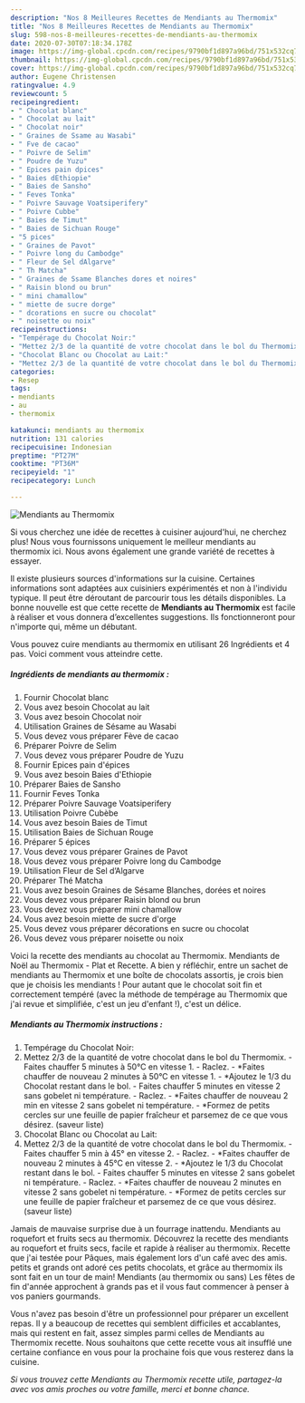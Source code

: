 ```yaml
---
description: "Nos 8 Meilleures Recettes de Mendiants au Thermomix"
title: "Nos 8 Meilleures Recettes de Mendiants au Thermomix"
slug: 598-nos-8-meilleures-recettes-de-mendiants-au-thermomix
date: 2020-07-30T07:18:34.178Z
image: https://img-global.cpcdn.com/recipes/9790bf1d897a96bd/751x532cq70/mendiants-au-thermomix-photo-principale-de-la-recette.jpg
thumbnail: https://img-global.cpcdn.com/recipes/9790bf1d897a96bd/751x532cq70/mendiants-au-thermomix-photo-principale-de-la-recette.jpg
cover: https://img-global.cpcdn.com/recipes/9790bf1d897a96bd/751x532cq70/mendiants-au-thermomix-photo-principale-de-la-recette.jpg
author: Eugene Christensen
ratingvalue: 4.9
reviewcount: 5
recipeingredient:
- " Chocolat blanc"
- " Chocolat au lait"
- " Chocolat noir"
- " Graines de Ssame au Wasabi"
- " Fve de cacao"
- " Poivre de Selim"
- " Poudre de Yuzu"
- " Epices pain dpices"
- " Baies dEthiopie"
- " Baies de Sansho"
- " Feves Tonka"
- " Poivre Sauvage Voatsiperifery"
- " Poivre Cubbe"
- " Baies de Timut"
- " Baies de Sichuan Rouge"
- "5 pices"
- " Graines de Pavot"
- " Poivre long du Cambodge"
- " Fleur de Sel dAlgarve"
- " Th Matcha"
- " Graines de Ssame Blanches dores et noires"
- " Raisin blond ou brun"
- " mini chamallow"
- " miette de sucre dorge"
- " dcorations en sucre ou chocolat"
- " noisette ou noix"
recipeinstructions:
- "Tempérage du Chocolat Noir:"
- "Mettez 2/3 de la quantité de votre chocolat dans le bol du Thermomix. Faites chauffer 5 minutes à 50°C en vitesse 1. Raclez. *Faites chauffer de nouveau 2 minutes à 50°C en vitesse 1. *Ajoutez le 1/3 du Chocolat restant dans le bol. Faites chauffer 5 minutes en vitesse 2 sans gobelet ni température. Raclez. *Faites chauffer de nouveau 2 min en vitesse 2 sans gobelet ni température. *Formez de petits cercles sur une feuille de papier fraîcheur et parsemez de ce que vous désirez. (saveur liste)"
- "Chocolat Blanc ou Chocolat au Lait:"
- "Mettez 2/3 de la quantité de votre chocolat dans le bol du Thermomix. Faites chauffer 5 min à 45° en vitesse 2. Raclez. *Faites chauffer de nouveau 2 minutes à 45°C en vitesse 2. *Ajoutez le 1/3 du Chocolat restant dans le bol. Faites chauffer 5 minutes en vitesse 2 sans gobelet ni température. Raclez. *Faites chauffer de nouveau 2 minutes en vitesse 2 sans gobelet ni température. *Formez de petits cercles sur une feuille de papier fraîcheur et parsemez de ce que vous désirez. (saveur liste)"
categories:
- Resep
tags:
- mendiants
- au
- thermomix

katakunci: mendiants au thermomix 
nutrition: 131 calories
recipecuisine: Indonesian
preptime: "PT27M"
cooktime: "PT36M"
recipeyield: "1"
recipecategory: Lunch

---
```



![Mendiants au Thermomix](https://img-global.cpcdn.com/recipes/9790bf1d897a96bd/751x532cq70/mendiants-au-thermomix-photo-principale-de-la-recette.jpg)

Si vous cherchez une idée de recettes à cuisiner aujourd'hui, ne cherchez plus! Nous vous fournissons uniquement le meilleur mendiants au thermomix ici. Nous avons également une grande variété de recettes à essayer.

Il existe plusieurs sources d'informations sur la cuisine. Certaines informations sont adaptées aux cuisiniers expérimentés et non à l'individu typique. Il peut être déroutant de parcourir tous les détails disponibles. La bonne nouvelle est que cette recette de <strong> Mendiants au Thermomix </strong> est facile à réaliser et vous donnera d’excellentes suggestions. Ils fonctionneront pour n'importe qui, même un débutant.

<!--inarticleads1-->

Vous pouvez cuire mendiants au thermomix en utilisant 26 Ingrédients et 4 pas. Voici comment vous atteindre cette.

##### Ingrédients de mendiants au thermomix :

1. Fournir  Chocolat blanc
1. Vous avez besoin  Chocolat au lait
1. Vous avez besoin  Chocolat noir
1. Utilisation  Graines de Sésame au Wasabi
1. Vous devez vous préparer  Fève de cacao
1. Préparer  Poivre de Selim
1. Vous devez vous préparer  Poudre de Yuzu
1. Fournir  Epices pain d&#39;épices
1. Vous avez besoin  Baies d&#39;Ethiopie
1. Préparer  Baies de Sansho
1. Fournir  Feves Tonka
1. Préparer  Poivre Sauvage Voatsiperifery
1. Utilisation  Poivre Cubèbe
1. Vous avez besoin  Baies de Timut
1. Utilisation  Baies de Sichuan Rouge
1. Préparer 5 épices
1. Vous devez vous préparer  Graines de Pavot
1. Vous devez vous préparer  Poivre long du Cambodge
1. Utilisation  Fleur de Sel d’Algarve
1. Préparer  Thé Matcha
1. Vous avez besoin  Graines de Sésame Blanches, dorées et noires
1. Vous devez vous préparer  Raisin blond ou brun
1. Vous devez vous préparer  mini chamallow
1. Vous avez besoin  miette de sucre d&#39;orge
1. Vous devez vous préparer  décorations en sucre ou chocolat
1. Vous devez vous préparer  noisette ou noix


Voici la recette des mendiants au chocolat au Thermomix. Mendiants de Noël au Thermomix - Plat et Recette. A bien y réfléchir, entre un sachet de mendiants au Thermomix et une boîte de chocolats assortis, je crois bien que je choisis les mendiants ! Pour autant que le chocolat soit fin et correctement tempéré (avec la méthode de tempérage au Thermomix que j&#39;ai revue et simplifiée, c&#39;est un jeu d&#39;enfant !), c&#39;est un délice. 

<!--inarticleads2-->

##### Mendiants au Thermomix instructions :

1. Tempérage du Chocolat Noir:
1. Mettez 2/3 de la quantité de votre chocolat dans le bol du Thermomix. - Faites chauffer 5 minutes à 50°C en vitesse 1. - Raclez. - *Faites chauffer de nouveau 2 minutes à 50°C en vitesse 1. - *Ajoutez le 1/3 du Chocolat restant dans le bol. - Faites chauffer 5 minutes en vitesse 2 sans gobelet ni température. - Raclez. - *Faites chauffer de nouveau 2 min en vitesse 2 sans gobelet ni température. - *Formez de petits cercles sur une feuille de papier fraîcheur et parsemez de ce que vous désirez. (saveur liste)
1. Chocolat Blanc ou Chocolat au Lait:
1. Mettez 2/3 de la quantité de votre chocolat dans le bol du Thermomix. - Faites chauffer 5 min à 45° en vitesse 2. - Raclez. - *Faites chauffer de nouveau 2 minutes à 45°C en vitesse 2. - *Ajoutez le 1/3 du Chocolat restant dans le bol. - Faites chauffer 5 minutes en vitesse 2 sans gobelet ni température. - Raclez. - *Faites chauffer de nouveau 2 minutes en vitesse 2 sans gobelet ni température. - *Formez de petits cercles sur une feuille de papier fraîcheur et parsemez de ce que vous désirez. (saveur liste)


Jamais de mauvaise surprise due à un fourrage inattendu. Mendiants au roquefort et fruits secs au thermomix. Découvrez la recette des mendiants au roquefort et fruits secs, facile et rapide à réaliser au thermomix. Recette que j&#39;ai testée pour Pâques, mais également lors d&#39;un café avec des amis. petits et grands ont adoré ces petits chocolats, et grâce au thermomix ils sont fait en un tour de main! Mendiants (au thermomix ou sans) Les fêtes de fin d&#39;année approchent à grands pas et il vous faut commencer à penser à vos paniers gourmands. 

<!--inarticleads1-->

<p>
Vous n'avez pas besoin d'être un professionnel pour préparer un excellent repas. Il y a beaucoup de recettes qui semblent difficiles et accablantes, mais qui restent en fait, assez simples parmi celles de Mendiants au Thermomix recette. Nous souhaitons que cette recette vous ait insufflé une certaine confiance en vous pour la prochaine fois que vous resterez dans la cuisine.
</p>

<p>
<i>Si vous trouvez cette Mendiants au Thermomix recette utile, partagez-la avec vos amis proches ou votre famille, merci et bonne chance.</i>
</p>
